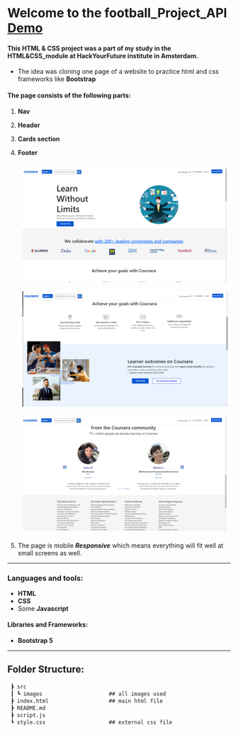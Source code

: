 # Welcome to the football_Project_API [Demo](https://mohammadalnajar.github.io/HYF-Module-HTMLCSSGIT/week-3/Coursera-clone/)

#### This HTML & CSS project was a part of my study in the HTML&CSS_module at HackYourFuture institute in Amsterdam.

- The idea was cloning one page of a website to practice html and css frameworks
  like **Bootstrap**

#### The page consists of the following parts:

1. **Nav** 
2. **Header** 
3. **Cards section** 
4. **Footer** 

    <div style="display: flex; flex-wrap:wrap">
      <img src='src/images/nav+header.png' style="max-width=450px; height:260px;margin:10px">
      <img src='src/images/cards_section.png'style="width=450px; height:260px;margin:10px">
      <img src='src/images/footer.png'style="width=300px; height:260px;margin:10px">
    </div>

5. The page is mobile ***Responsive*** which means everything will fit well at small
   screens as well.

___
### Languages and tools:

- **HTML**
- **CSS**
- Some **Javascript** 

#### Libraries and Frameworks:

- **Bootstrap 5**
____

## Folder Structure:

```
 ┣ src
 ┃ ┗ images                     ## all images used
 ┣ index.html                   ## main html file
 ┣ README.md
 ┣ script.js
 ┗ style.css                    ## external css file
```